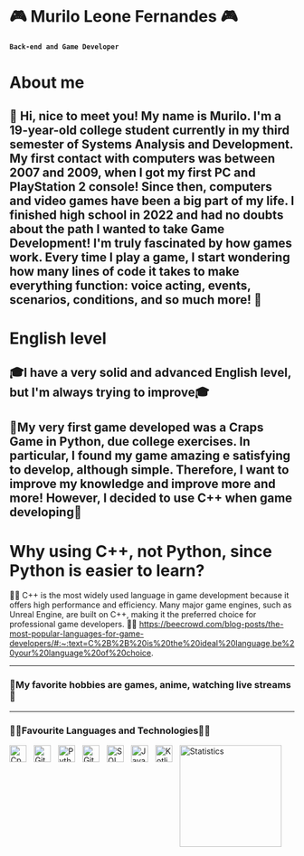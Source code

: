 # 🎮 Murilo Leone Fernandes 🎮

**`Back-end and Game Developer`**

# About me

🔹 Hi, nice to meet you! My name is Murilo. I'm a 19-year-old college student currently in my third semester of Systems Analysis and Development. My first contact with computers was between 2007 and 2009, when I got my first PC and PlayStation 2 console! Since then, computers and video games have been a big part of my life. I finished high school in 2022 and had no doubts about the path I wanted to take Game Development!
I'm truly fascinated by how games work. Every time I play a game, I start wondering how many lines of code it takes to make everything function: voice acting, events, scenarios, conditions, and so much more! 🔹
---

# English level

## 🎓**I have a very solid and advanced English level, but I'm always trying to improve**🎓

🎯My very first game developed was a Craps Game in Python, due college exercises. In particular, I found my game amazing e satisfying to develop, although simple.
Therefore, I want to improve my knowledge and improve more and more! However, I decided to use C++ when game developing🎯
---
# Why using C++, not Python, since Python is easier to learn?
👨‍💻 C++ is the most widely used language in game development because it offers high performance and efficiency. Many major game engines, such as Unreal Engine, are built on C++, making it the preferred choice for professional game developers. 👨‍💻
https://beecrowd.com/blog-posts/the-most-popular-languages-for-game-developers/#:~:text=C%2B%2B%20is%20the%20ideal%20language,be%20your%20language%20of%20choice.

---
### 🌟My favorite hobbies are games, anime, watching live streams🌟
---
### 👨‍🔬Favourite Languages and Technologies👨‍🔬
<img align="left" alt="Cpp" width="30px" style="padding-right:10px;" src="https://cdn.jsdelivr.net/gh/devicons/devicon@latest/icons/cplusplus/cplusplus-original.svg" />
<img align="left" alt="Git" width="30px" style="padding-right:10px;" src="https://cdn.jsdelivr.net/gh/devicons/devicon/icons/git/git-original.svg"/>
<img align="left" alt="Python" width="30px" style="padding-right:10px;" src="https://cdn.jsdelivr.net/gh/devicons/devicon@latest/icons/python/python-original.svg" />
<img align="left" alt="GitHub" width="30px" style="padding-right:10px;" src="https://cdn.jsdelivr.net/gh/devicons/devicon/icons/github/github-original.svg"/>
<img align="left" alt="SQL" width="30px" style="padding-right:10px;" src="https://cdn.jsdelivr.net/gh/devicons/devicon@latest/icons/mysql/mysql-original-wordmark.svg" />
<img align="left" alt="Java" width="30px" style="padding-right:10px;" src="https://cdn.jsdelivr.net/gh/devicons/devicon@latest/icons/java/java-original-wordmark.svg" />
<img align="left" alt="Kotlin" width="30px" style="padding-right:10px;" src="https://cdn.jsdelivr.net/gh/devicons/devicon@latest/icons/kotlin/kotlin-original.svg" />

<p>
<img 
      align="left" 
      alt="Statistics" 
      height="180px" 
      src="https://github-readme-stats.vercel.app/api/top-langs/?username=brzRaven01001&theme=shadow_red&layout=compact&custom_title=Statistics&langs_count=9" 
  />

</p>
